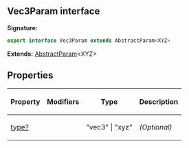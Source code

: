 
## Vec3Param interface

**Signature:**

```typescript
export interface Vec3Param extends AbstractParam<XYZ> 
```
**Extends:** [AbstractParam](/reference/abstractparam.md)<!-- -->&lt;XYZ&gt;

## Properties

<table><thead><tr><th>

Property


</th><th>

Modifiers


</th><th>

Type


</th><th>

Description


</th></tr></thead>
<tbody><tr><td>

[type?](/reference/vec3param/type.md)


</td><td>


</td><td>

"vec3" \| "xyz"


</td><td>

_(Optional)_


</td></tr>
</tbody></table>

